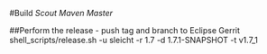 #Build *Scout Maven Master*

##Perform the release - push tag and branch to Eclipse Gerrit
  shell_scripts/release.sh -u sleicht -r 1.7 -d 1.7.1-SNAPSHOT -t v1.7_1
